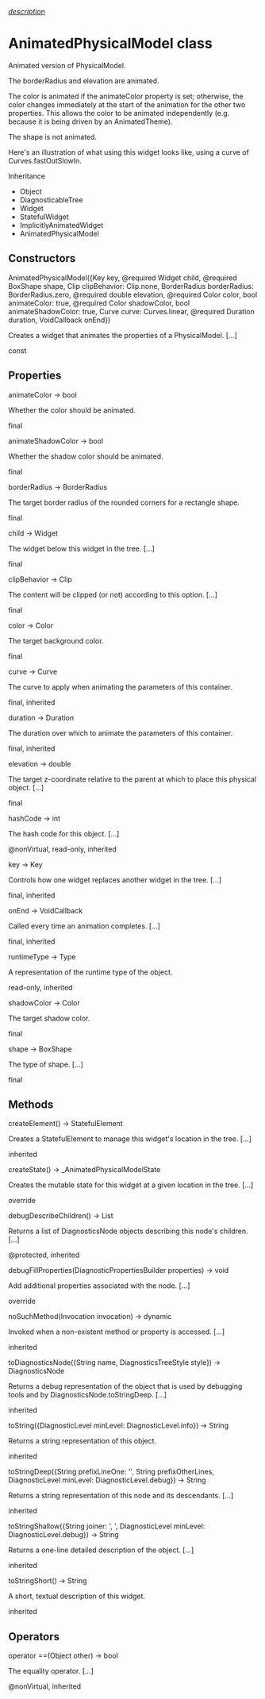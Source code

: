 [*description*][description]

# AnimatedPhysicalModel class #

Animated version of PhysicalModel.

The borderRadius and elevation are animated.

The color is animated if the animateColor property is set; otherwise, the color changes immediately at the start of the animation for the other two properties. This allows the color to be animated independently (e.g. because it is being driven by an AnimatedTheme).

The shape is not animated.

Here's an illustration of what using this widget looks like, using a curve of Curves.fastOutSlowIn.

Inheritance

 *  Object
 *  DiagnosticableTree
 *  Widget
 *  StatefulWidget
 *  ImplicitlyAnimatedWidget
 *  AnimatedPhysicalModel

## Constructors ##

AnimatedPhysicalModel(\{Key key, @required Widget child, @required BoxShape shape, Clip clipBehavior: Clip.none, BorderRadius borderRadius: BorderRadius.zero, @required double elevation, @required Color color, bool animateColor: true, @required Color shadowColor, bool animateShadowColor: true, Curve curve: Curves.linear, @required Duration duration, VoidCallback onEnd\})

Creates a widget that animates the properties of a PhysicalModel. \[...\]

const

## Properties ##

animateColor → bool

Whether the color should be animated.

final

animateShadowColor → bool

Whether the shadow color should be animated.

final

borderRadius → BorderRadius

The target border radius of the rounded corners for a rectangle shape.

final

child → Widget

The widget below this widget in the tree. \[...\]

final

clipBehavior → Clip

The content will be clipped (or not) according to this option. \[...\]

final

color → Color

The target background color.

final

curve → Curve

The curve to apply when animating the parameters of this container.

final, inherited

duration → Duration

The duration over which to animate the parameters of this container.

final, inherited

elevation → double

The target z-coordinate relative to the parent at which to place this physical object. \[...\]

final

hashCode → int

The hash code for this object. \[...\]

@nonVirtual, read-only, inherited

key → Key

Controls how one widget replaces another widget in the tree. \[...\]

final, inherited

onEnd → VoidCallback

Called every time an animation completes. \[...\]

final, inherited

runtimeType → Type

A representation of the runtime type of the object.

read-only, inherited

shadowColor → Color

The target shadow color.

final

shape → BoxShape

The type of shape. \[...\]

final

## Methods ##

createElement() → StatefulElement

Creates a StatefulElement to manage this widget's location in the tree. \[...\]

inherited

createState() → \_AnimatedPhysicalModelState

Creates the mutable state for this widget at a given location in the tree. \[...\]

override

debugDescribeChildren() → List<DiagnosticsNode>

Returns a list of DiagnosticsNode objects describing this node's children. \[...\]

@protected, inherited

debugFillProperties(DiagnosticPropertiesBuilder properties) → void

Add additional properties associated with the node. \[...\]

override

noSuchMethod(Invocation invocation) → dynamic

Invoked when a non-existent method or property is accessed. \[...\]

inherited

toDiagnosticsNode(\{String name, DiagnosticsTreeStyle style\}) → DiagnosticsNode

Returns a debug representation of the object that is used by debugging tools and by DiagnosticsNode.toStringDeep. \[...\]

inherited

toString(\{DiagnosticLevel minLevel: DiagnosticLevel.info\}) → String

Returns a string representation of this object.

inherited

toStringDeep(\{String prefixLineOne: '', String prefixOtherLines, DiagnosticLevel minLevel: DiagnosticLevel.debug\}) → String

Returns a string representation of this node and its descendants. \[...\]

inherited

toStringShallow(\{String joiner: ', ', DiagnosticLevel minLevel: DiagnosticLevel.debug\}) → String

Returns a one-line detailed description of the object. \[...\]

inherited

toStringShort() → String

A short, textual description of this widget.

inherited

## Operators ##

operator ==(Object other) → bool

The equality operator. \[...\]

@nonVirtual, inherited


[description]: https://github.com/flutter/flutter/blob/master/packages/flutter/lib/src/widgets/implicit_animations.dart#L1677